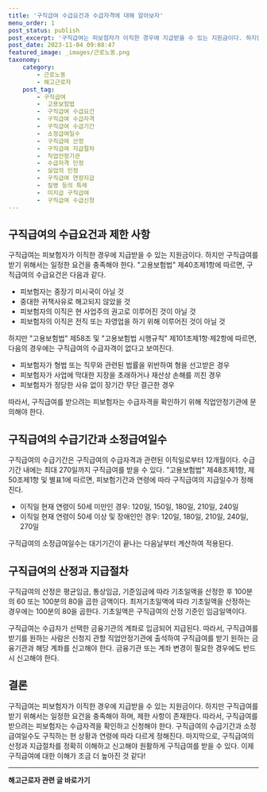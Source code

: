 ```yaml
---
title: '구직급여 수급요건과 수급자격에 대해 알아보자'
menu_order: 1
post_status: publish
post_excerpt: '구직급여는 피보험자가 이직한 경우에 지급받을 수 있는 지원금이다. 하지만 구직급여를 받기 위해서는 일정한 요건을 충족해야 한다.  고용보험법  제40조제1항에 따르면, 구직급여의 수급요건은 다음과 같다.'
post_date: 2023-11-04 09:08:47
featured_image: _images/근로노동.png
taxonomy:
    category:
        - 근로노동
        - 해고근로자
    post_tag:
        - 구직급여
        -  고용보험법
        -  구직급여 수급요건
        -  구직급여 수급자격
        -  구직급여 수급기간
        -  소정급여일수
        -  구직급여 산정
        -  구직급여 지급절차
        -  직업안정기관
        -  수급자격 인정
        -  실업의 인정
        -  구직급여 연장지급
        -  질병 등의 특례
        -  미지급 구직급여
        -  구직급여 수급신청
---
```



## 구직급여의 수급요건과 제한 사항

구직급여는 피보험자가 이직한 경우에 지급받을 수 있는 지원금이다. 하지만 구직급여를 받기 위해서는 일정한 요건을 충족해야 한다. "고용보험법" 제40조제1항에 따르면, 구직급여의 수급요건은 다음과 같다.

- 피보험자는 중장기 미시국이 아닐 것
- 중대한 귀책사유로 해고되지 않았을 것
- 피보험자의 이직은 현 사업주의 권고로 이루어진 것이 아닐 것
- 피보험자의 이직은 전직 또는 자영업을 하기 위해 이루어진 것이 아닐 것

하지만 "고용보험법" 제58조 및 "고용보험법 시행규칙" 제101조제1항·제2항에 따르면, 다음의 경우에는 구직급여의 수급자격이 없다고 보여진다.

- 피보험자가 형법 또는 직무와 관련된 법률을 위반하여 형을 선고받은 경우
- 피보험자가 사업에 막대한 지장을 초래하거나 재산상 손해를 끼친 경우
- 피보험자가 정당한 사유 없이 장기간 무단 결근한 경우

따라서, 구직급여를 받으려는 피보험자는 수급자격을 확인하기 위해 직업안정기관에 문의해야 한다.

## 구직급여의 수급기간과 소정급여일수

구직급여의 수급기간은 구직급여의 수급자격과 관련된 이직일로부터 12개월이다. 수급기간 내에는 최대 270일까지 구직급여를 받을 수 있다. "고용보험법" 제48조제1항, 제50조제1항 및 별표1에 따르면, 피보험기간과 연령에 따라 구직급여의 지급일수가 정해진다.

- 이직일 현재 연령이 50세 미만인 경우: 120일, 150일, 180일, 210일, 240일
- 이직일 현재 연령이 50세 이상 및 장애인인 경우: 120일, 180일, 210일, 240일, 270일

구직급여의 소정급여일수는 대기기간이 끝나는 다음날부터 계산하여 적용된다.

## 구직급여의 산정과 지급절차

구직급여의 산정은 평균임금, 통상임금, 기준임금에 따라 기초일액을 산정한 후 100분의 60 또는 100분의 80을 곱한 금액이다. 최저기초일액에 따라 기초일액을 산정하는 경우에는 100분의 80을 곱한다. 기초일액은 구직급여의 산정 기준인 임금일액이다.

구직급여는 수급자가 선택한 금융기관의 계좌로 입금되어 지급된다. 따라서, 구직급여를 받기를 원하는 사람은 신청지 관할 직업안정기관에 출석하여 구직급여를 받기 원하는 금융기관과 해당 계좌를 신고해야 한다. 금융기관 또는 계좌 변경이 필요한 경우에도 반드시 신고해야 한다.

## 결론

구직급여는 피보험자가 이직한 경우에 지급받을 수 있는 지원금이다. 하지만 구직급여를 받기 위해서는 일정한 요건을 충족해야 하며, 제한 사항이 존재한다. 따라서, 구직급여를 받으려는 피보험자는 수급자격을 확인하고 신청해야 한다. 구직급여의 수급기간과 소정급여일수도 구직하는 현 상황과 연령에 따라 다르게 정해진다. 마지막으로, 구직급여의 산정과 지급절차를 정확히 이해하고 신고해야 원활하게 구직급여를 받을 수 있다. 이제 구직급여에 대한 이해가 조금 더 높아진 것 같다!
<!-- wp:separator -->
<hr class="wp-block-separator has-alpha-channel-opacity"/>
<!-- /wp:separator -->

<!-- wp:group {"backgroundColor":"base","layout":{"type":"constrained"}} -->
<div class="wp-block-group has-base-background-color has-background"><!-- wp:paragraph {"align":"center","fontSize":"medium"} -->
<p class="has-text-align-center has-large-font-size"><strong>해고근로자 관련 글 바로가기</strong></p>
<!-- /wp:paragraph -->


<!-- wp:latest-posts
{"categories":[{"id":12660,"count":19,"description":"","link":"https://uknowlaw.com/category/%ed%95%b4%ea%b3%a0%ea%b7%bc%eb%a1%9c%ec%9e%90/","name":"해고근로자","slug":"해고근로자","taxonomy":"category","parent":0,"meta":[],"_links":{"self":[{"href":"https://uknowlaw.com/wp-json/wp/v2/categories/12660"}],"collection":[{"href":"https://uknowlaw.com/wp-json/wp/v2/categories"}],"about":[{"href":"https://uknowlaw.com/wp-json/wp/v2/taxonomies/category"}],"wp:post_type":[{"href":"https://uknowlaw.com/wp-json/wp/v2/posts?categories=12660"}],"curies":[{"name":"wp","href":"https://api.w.org/{rel}","templated":true}]}}],"postsToShow":100,"excerptLength":28,"postLayout":"grid","columns":2,"featuredImageAlign":"left","featuredImageSizeSlug":"large","fontSize":"small"} /--></div>
<!-- /wp:group -->
